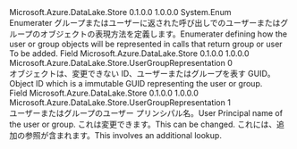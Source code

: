 <Type Name="UserGroupRepresentation" FullName="Microsoft.Azure.DataLake.Store.UserGroupRepresentation">
  <TypeSignature Language="C#" Value="public enum UserGroupRepresentation" />
  <TypeSignature Language="ILAsm" Value=".class public auto ansi sealed UserGroupRepresentation extends System.Enum" />
  <TypeSignature Language="DocId" Value="T:Microsoft.Azure.DataLake.Store.UserGroupRepresentation" />
  <TypeSignature Language="VB.NET" Value="Public Enum UserGroupRepresentation" />
  <TypeSignature Language="F#" Value="type UserGroupRepresentation = " />
  <AssemblyInfo>
    <AssemblyName>Microsoft.Azure.DataLake.Store</AssemblyName>
    <AssemblyVersion>0.1.0.0</AssemblyVersion>
    <AssemblyVersion>1.0.0.0</AssemblyVersion>
  </AssemblyInfo>
  <Base>
    <BaseTypeName>System.Enum</BaseTypeName>
  </Base>
  <Docs>
    <summary>
            <span data-ttu-id="40c0c-101">Enumerater グループまたはユーザーに返された呼び出しでのユーザーまたはグループのオブジェクトの表現方法を定義します。</span><span class="sxs-lookup"><span data-stu-id="40c0c-101">Enumerater defining how the user or group objects will be represented in calls that return group or user</span></span>
            </summary>
    <remarks>To be added.</remarks>
  </Docs>
  <Members>
    <Member MemberName="ObjectID">
      <MemberSignature Language="C#" Value="ObjectID" />
      <MemberSignature Language="ILAsm" Value=".field public static literal valuetype Microsoft.Azure.DataLake.Store.UserGroupRepresentation ObjectID = int32(0)" />
      <MemberSignature Language="DocId" Value="F:Microsoft.Azure.DataLake.Store.UserGroupRepresentation.ObjectID" />
      <MemberSignature Language="VB.NET" Value="ObjectID" />
      <MemberSignature Language="F#" Value="ObjectID = 0" Usage="Microsoft.Azure.DataLake.Store.UserGroupRepresentation.ObjectID" />
      <MemberType>Field</MemberType>
      <AssemblyInfo>
        <AssemblyName>Microsoft.Azure.DataLake.Store</AssemblyName>
        <AssemblyVersion>0.1.0.0</AssemblyVersion>
        <AssemblyVersion>1.0.0.0</AssemblyVersion>
      </AssemblyInfo>
      <ReturnValue>
        <ReturnType>Microsoft.Azure.DataLake.Store.UserGroupRepresentation</ReturnType>
      </ReturnValue>
      <MemberValue>0</MemberValue>
      <Docs>
        <summary>
            <span data-ttu-id="40c0c-102">オブジェクトは、変更できない ID、ユーザーまたはグループを表す GUID。</span><span class="sxs-lookup"><span data-stu-id="40c0c-102">Object ID which is a immutable GUID representing the user or group.</span></span>
            </summary>
      </Docs>
    </Member>
    <Member MemberName="UserPrincipalName">
      <MemberSignature Language="C#" Value="UserPrincipalName" />
      <MemberSignature Language="ILAsm" Value=".field public static literal valuetype Microsoft.Azure.DataLake.Store.UserGroupRepresentation UserPrincipalName = int32(1)" />
      <MemberSignature Language="DocId" Value="F:Microsoft.Azure.DataLake.Store.UserGroupRepresentation.UserPrincipalName" />
      <MemberSignature Language="VB.NET" Value="UserPrincipalName" />
      <MemberSignature Language="F#" Value="UserPrincipalName = 1" Usage="Microsoft.Azure.DataLake.Store.UserGroupRepresentation.UserPrincipalName" />
      <MemberType>Field</MemberType>
      <AssemblyInfo>
        <AssemblyName>Microsoft.Azure.DataLake.Store</AssemblyName>
        <AssemblyVersion>0.1.0.0</AssemblyVersion>
        <AssemblyVersion>1.0.0.0</AssemblyVersion>
      </AssemblyInfo>
      <ReturnValue>
        <ReturnType>Microsoft.Azure.DataLake.Store.UserGroupRepresentation</ReturnType>
      </ReturnValue>
      <MemberValue>1</MemberValue>
      <Docs>
        <summary>
            <span data-ttu-id="40c0c-103">ユーザーまたはグループのユーザー プリンシパル名。</span><span class="sxs-lookup"><span data-stu-id="40c0c-103">User Principal name of the user or group.</span></span> <span data-ttu-id="40c0c-104">これは変更できます。</span><span class="sxs-lookup"><span data-stu-id="40c0c-104">This can be changed.</span></span> <span data-ttu-id="40c0c-105">これには、追加の参照が含まれます。</span><span class="sxs-lookup"><span data-stu-id="40c0c-105">This involves an additional lookup.</span></span>
            </summary>
      </Docs>
    </Member>
  </Members>
</Type>